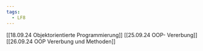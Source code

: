 ```yaml
---
tags:
  - LF8
---
```


[[18.09.24 Objektorientierte Programmierung]]
[[25.09.24 OOP- Vererbung]]
[[26.09.24 OOP Vererbung und Methoden]]